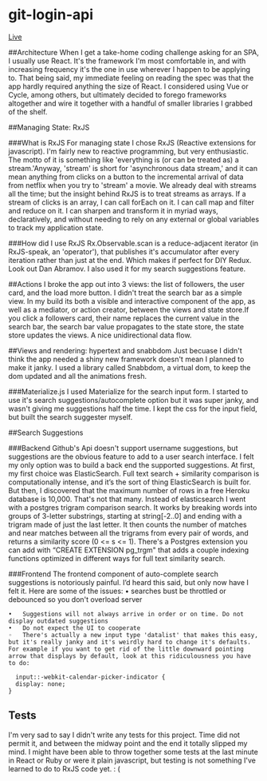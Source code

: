 # git-login-api
[Live](https://shipt-github-user-search.herokuapp.com/)

##Architecture
When I get a take-home coding challenge asking for an SPA, I usually use React. It's the framework I'm most comfortable in, and with increasing frequency it's the one in use wherever I happen to be applying to. That being said, my immediate feeling on reading the spec was that the app hardly required anything the size of React. I considered using Vue or Cycle, among others, but ultimately decided to forego frameworks altogether and wire it together with a handful of smaller libraries I grabbed of the shelf.

##Managing State: RxJS

###What is RxJS
For managing state I chose RxJS (Reactive extensions for javascript). I'm fairly new to reactive programming, but very enthusiastic. The motto of it is something like 'everything is (or can be treated as) a stream.'Anyway, 'stream' is short for 'asynchronous data stream,' and it can mean anything from clicks on a button to the incremental arrival of data from netflix when you try to 'stream' a movie. We already deal with streams all the time; but the insight behind RxJS is to treat streams as arrays. If a stream of clicks is an array, I can call forEach on it. I can call map and filter and reduce on it. I can sharpen and transform it in myriad ways, declaratively, and without needing to rely on any external or global variables to track my application state.

###How did I use RxJS
Rx.Observable.scan is a reduce-adjacent iterator (in RxJS-speak, an 'operator'), that publishes it's accumulator after every iteration rather than just at the end. Which makes if perfect for DIY Redux. Look out Dan Abramov.
I also used it for my search suggestions feature.

##Actions
I broke the app out into 3 views: the list of followers, the user card, and the load more button. I didn't treat the search bar as a simple view. In my build its both a visible and interactive component of the app, as well as a mediator, or action creator, between the views and state store.If you click a followers card, their name replaces the current value in the search bar, the search bar value propagates to the state store, the state store updates the views. A nice unidirectional data flow.

##Views and rendering: hypertext and snabbdom
Just becuase I didn't think the app needed a shiny new framework doesn't mean I planned to make it janky. I used a library called Snabbdom, a virtual dom, to keep the dom updated and all the animations fresh.

###Materialize.js
I used Materialize for the search input form. I started to use it's search suggestions/autocomplete option but it was super janky, and wasn't giving me suggestions half the time. I kept the css for the input field, but built the search suggester myself.

##Search Suggestions

###Backend
Github's Api doesn't support username suggestions, but suggestions are the obvious feature to add to a user search interface. I felt my only option was to build a back end the supported suggestions. At first, my first choice was ElasticSearch. Full text search + similarity comparison is computationally intense, and it’s the sort of thing ElasticSearch is built for. But then, I discovered that the maximum number of rows in a free Heroku database is 10,000. That's not that many. Instead of elasticsearch I went with a postgres trigram comparison search. It works by breaking words into groups of 3-letter substrings, starting at string[-2..0] and ending with a trigram made of just the last letter. It then counts the number of matches and near matches between all the trigrams from every pair of words, and returns a similarity score (0 <= s <= 1). There's a Postgres extension you can add with “CREATE EXTENSION pg_trgm" that adds a couple indexing functions optimized in different ways for full text similarity search.

###Frontend
The frontend component of auto-complete search suggestions is notoriously painful. I’d heard this said, but only now have I felt it. Here are some of the issues:
	•	searches bust be throttled or debounced so you don't overload server

	•	Suggestions will not always arrive in order or on time. Do not display outdated suggestions
	•	Do not expect the UI to cooperate
	◦	There's actually a new input type 'datalist' that makes this easy, but it's really janky and it's weirdly hard to change it's defaults. For example if you want to get rid of the little downward pointing arrow that displays by default, look at this ridiculousness you have to do: 
````
  input::-webkit-calendar-picker-indicator {
  display: none;
}
````

## Tests
I'm very sad to say I didn't write any tests for this project. Time did not permit it, and between the midway point and the end it totally slipped my mind. I might have been able to throw together some tests at the last minute in React or Ruby or were it plain javascript, but testing is not something I've learned to do to RxJS code yet. : (


